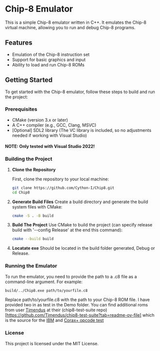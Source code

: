 # Chip-8 Emulator

This is a simple Chip-8 emulator written in C++. It emulates the Chip-8 virtual machine, allowing you to run and debug Chip-8 programs.

## Features

- Emulation of the Chip-8 instruction set
- Support for basic graphics and input
- Ability to load and run Chip-8 ROMs

## Getting Started

To get started with the Chip-8 emulator, follow these steps to build and run the project:

### Prerequisites

- CMake (version 3.x or later)
- A C++ compiler (e.g., GCC, Clang, MSVC)
- [Optional] SDL2 library (The VC library is included, so no adjustments needed if working with Visual Studio)
#### NOTE: Only tested with Visual Studio 2022!
### Building the Project

1. **Clone the Repository**

   First, clone the repository to your local machine:

   ```bash
   git clone https://github.com/Cython-I/Chip8.git
   cd Chip8
   ```
2. **Generate Build Files**
   Create a build directory and generate the build system files with CMake:
   ```bash
   cmake -S . -B build
   ```
4. **Build The Project**
   Use CMake to build the project (can specify release build with '--config Release' at the end this command):
   ```bash
   cmake --build build
   ```
5. **Locatate exe**
   Should be located in the build folder generated, Debug or Release.
   
### Running the Emulator
To run the emulator, you need to provide the path to a .c8 file as a command-line argument. For example:

```bash
build/../Chip8.exe path/to/yourfile.c8
```
Replace path/to/yourfile.c8 with the path to your Chip-8 ROM file. I have provided two in as test in the Demo folder. You can find additional roms from user [Timendus](https://github.com/Timendus) at their (chip8-test-suite repo)[https://github.com/Timendus/chip8-test-suite?tab=readme-ov-file] 
which is the source for the [IBM](https://github.com/Timendus/chip8-test-suite?tab=readme-ov-file#ibm-logo) and [Corax+ opcode test](https://github.com/Timendus/chip8-test-suite?tab=readme-ov-file#corax-opcode-test)


### License
This project is licensed under the MIT License.
